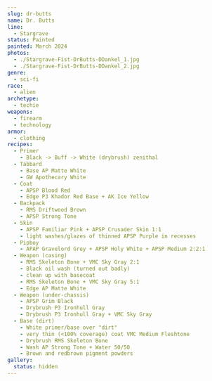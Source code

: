 ```yaml
---
slug: dr-butts
name: Dr. Butts
line:
  - Stargrave
status: Painted
painted: March 2024
photos:
  - ./Stargrave-Fist-DrButts-DDankel_1.jpg
  - ./Stargrave-Fist-DrButts-DDankel_2.jpg
genre:
  - sci-fi
race:
  - alien
archetype:
  - techie
weapons:
  - firearm
  - technology
armor:
  - clothing
recipes:
  - Primer
    - Black -> Buff -> White (drybrush) zenithal
  - Tabbard
    - Base AP Matte White
    - GW Apothecary White
  - Coat
    - APSP Blood Red
    - Edge P3 Khador Red Base + AK Ice Yellow
  - Backpack
    - RMS Driftwood Brown
    - APSP Strong Tone
  - Skin
    - APSP Familiar Pink + APSP Crusader Skin 1:1
    - light washes/glazes of thinned APSP Purple in recesses
  - Pipboy
    - APAP Gravelord Grey + APSP Holy White + APSP Medium 2:2:1
  - Weapon (casing)
    - RMS Skeleton Bone + VMC Sky Gray 2:1
    - Black oil wash (turned out badly)
    - clean up with basecoat
    - RMS Skeleton Bone + VMC Sky Gray 5:1
    - Edge AP Matte White
  - Weapon (under-chassis)
    - APSP Grim Black
    - Drybrush P3 Ironhull Gray
    - Drybrush P3 Ironhull Gray + VMC Sky Gray
  - Base (dirt)
    - White primer/base over "dirt"
    - very thin (<100% coverage) coat VMC Medium Fleshtone
    - Drybrush RMS Skeleton Bone
    - Wash AP Strong Tone + Water 50/50
    - Brown and redbrown pigment powders
gallery:
  status: hidden
---
```

